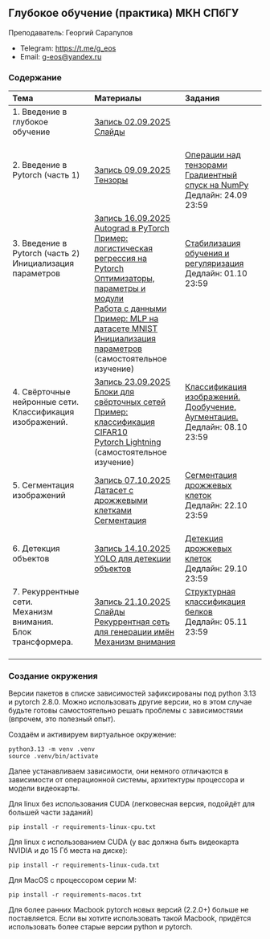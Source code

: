 ## Глубокое обучение (практика) МКН СПбГУ

Преподаватель: Георгий Сарапулов
- Telegram: https://t.me/g_eos
- Email: g-eos@yandex.ru

### Содержание

| Тема              | Материалы | Задания |
| :---------------- | :------ | :---- |
| 1. Введение в глубокое обучение <br><br> | [Запись 02.09.2025](https://disk.yandex.ru/i/C6QWtdfa5peEmQ) <br> [Слайды](slides/01_dl_intro.pdf) |  |
| 2. Введение в Pytorch (часть 1) <br><br><br> | [Запись 09.09.2025](https://disk.yandex.ru/i/dbfWNNl1oQgpfQ) <br> [Тензоры](notebooks/tensors.ipynb) <br><br>| [Операции над тензорами](assignments/tensor_ops.ipynb) <br> [Градиентный спуск на NumPy](assignments/gradient_descent.ipynb) <br> Дедлайн: 24.09 23:59|
| 3. Введение в Pytorch (часть 2) <br> Инициализация параметров<br><br><br><br><br><br><br><br> | [Запись 16.09.2025](https://disk.yandex.ru/i/cpxycbi74FO6Dg) <br> [Autograd в PyTorch](notebooks/autograd.ipynb) <br> [Пример: логистическая регрессия на Pytorch](notebooks/backprop.ipynb) <br> [Оптимизаторы, параметры и модули](notebooks/parameters_and_modules.ipynb) <br> [Работа с данными](notebooks/dataloader.ipynb) <br> [Пример: MLP на датасете MNIST](notebooks/mnist.ipynb) <br> [Инициализация параметров](notebooks/initialization.ipynb) (самостоятельное изучение)| [Стабилизация обучения и регуляризация](assignments/training_tricks.ipynb) <br> Дедлайн: 01.10 23:59 <br><br><br><br><br><br><br> |
| 4. Свёрточные нейронные сети. Классификация изображений. <br><br><br><br> | [Запись 23.09.2025](https://disk.yandex.ru/i/inAnB1LREV1SNg) <br> [Блоки для свёрточных сетей](notebooks/cnn_blocks.ipynb) <br> [Пример: классификация CIFAR10](notebooks/cifar10.ipynb) <br> [Pytorch Lightning](notebooks/lightning_etc.ipynb) (самостоятельное изучение)| [Классификация изображений. Дообучение. Аугментация.](assignments/finetuning_augmentation.ipynb) <br> Дедлайн: 08.10 23:59 <br><br><br>|
| 5. Сегментация изображений <br><br><br> | [Запись 07.10.2025](https://disk.yandex.ru/i/Ud6KwcuSdsnlcg) <br> [Датасет с дрожжевыми клетками](notebooks/yeast_cell_in_microstructures.ipynb) <br> [Сегментация](notebooks/segmentation.ipynb)<br>| [Сегментация дрожжевых клеток](assignments/cell_segmentation.ipynb)<br> Дедлайн: 22.10 23:59 <br><br>|
| 6. Детекция объектов <br><br> | [Запись 14.10.2025](https://disk.yandex.ru/i/Q0oi5nx_C7fxZw) <br> [YOLO для детекции объектов](notebooks/object_detection.ipynb) <br> | [Детекция дрожжевых клеток](assignments/cell_detection.ipynb)<br> Дедлайн: 29.10 23:59 <br>|
| 7. Рекуррентные сети.<br> Механизм внимания. <br> Блок трансформера. <br><br> | [Запись 21.10.2025](https://disk.yandex.ru/i/QLdDq8DNc3mLqg) <br> [Слайды](slides/rnn_attention.pdf) <br> [Рекуррентная сеть для генерации имён](notebooks/rnn.ipynb) <br> [Механизм внимания](notebooks/transformer_attention.ipynb) | [Структурная классификация белков](assignments/protein_folds.ipynb)<br> Дедлайн: 05.11 23:59 <br><br><br>|

### Создание окружения
Версии пакетов в списке зависимостей зафиксированы под python 3.13 и pytorch 2.8.0. Можно использовать другие версии, но в этом случае будьте готовы самостоятельно решать проблемы с зависимостями (впрочем, это полезный опыт).

Создаём и активируем виртуальное окружение:
```
python3.13 -m venv .venv
source .venv/bin/activate
```

Далее устанавливаем зависимости, они немного отличаются в зависимости от операционной системы, архитектуры процессора и модели видеокарты.

Для linux без использования CUDA (легковесная версия, подойдёт для большей части заданий)
```
pip install -r requirements-linux-cpu.txt
```
Для linux с использованием CUDA (у вас должна быть видеокарта NVIDIA и до 15 Гб места на диске):
```
pip install -r requirements-linux-cuda.txt
```
Для MacOS с процессором серии M:
```
pip install -r requirements-macos.txt
```
Для более ранних Macbook pytorch новых версий (2.2.0+) больше не поставляется. Если вы хотите использовать такой Macbook, придётся использовать более старые версии python и pytorch.
